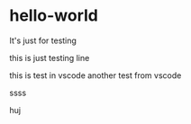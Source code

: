 # hello-world
It's just for testing

this is just testing line 


this is test in vscode
another test from vscode

ssss


huj
